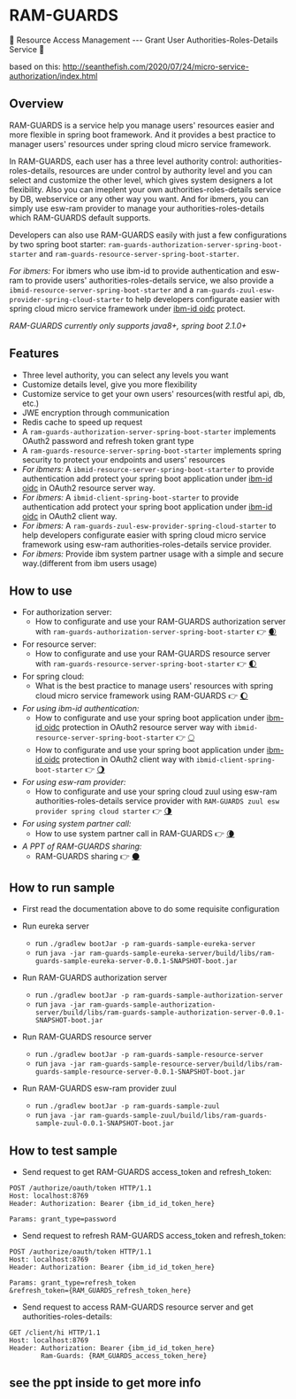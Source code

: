 # RAM-GUARDS

:full_moon_with_face: Resource Access Management --- Grant User Authorities-Roles-Details Service :new_moon_with_face:

based on this: http://seanthefish.com/2020/07/24/micro-service-authorization/index.html

## Overview

RAM-GUARDS is a service help you manage users' resources easier and more flexible in spring boot framework. And it provides a best practice to manager users' resources under spring cloud micro service framework.

In RAM-GUARDS, each user has a three level authority control: authorities-roles-details, resources are under control by authority level and you can select and customize the other level, which gives system designers a lot flexibility. Also you can imeplent your own authorities-roles-details service by DB, webservice or any other way you want. And for ibmers, you can simply use esw-ram provider to manage your authorities-roles-details which RAM-GUARDS default supports.

Developers can also use RAM-GUARDS easily with just a few configurations by two spring boot starter: `ram-guards-authorization-server-spring-boot-starter` and `ram-guards-resource-server-spring-boot-starter`.

*For ibmers:* For ibmers who use ibm-id to provide authentication and esw-ram to provide users' authorities-roles-details service, we also provide a `ibmid-resource-server-spring-boot-starter` and a `ram-guards-zuul-esw-provider-spring-cloud-starter` to help developers configurate easier with spring cloud micro service framework under [ibm-id oidc](https://ies-provisioner.prod.identity-services.intranet.ibm.com/tools/sso/home.html) protect.

*RAM-GUARDS currently only supports java8+, spring boot 2.1.0+*

## Features

- Three level authority, you can select any levels you want
- Customize details level, give you more flexibility
- Customize service to get your own users' resources(with restful api, db, etc.)
- JWE encryption through communication
- Redis cache to speed up request
- A `ram-guards-authorization-server-spring-boot-starter` implements OAuth2 password and refresh token grant type
- A `ram-guards-resource-server-spring-boot-starter` implements spring security to protect your endpoints and users' resources 
- *For ibmers:* A `ibmid-resource-server-spring-boot-starter` to provide authentication add protect your spring boot application under [ibm-id oidc](https://ies-provisioner.prod.identity-services.intranet.ibm.com/tools/sso/home.html) in OAuth2 resource server way.
- *For ibmers:* A `ibmid-client-spring-boot-starter` to provide authentication add protect your spring boot application under [ibm-id oidc](https://ies-provisioner.prod.identity-services.intranet.ibm.com/tools/sso/home.html) in OAuth2 client way.
- *For ibmers:* A `ram-guards-zuul-esw-provider-spring-cloud-starter` to help developers configurate easier with spring cloud micro service framework using esw-ram authorities-roles-details service provider.
- *For ibmers:* Provide ibm system partner usage with a simple and secure way.(different from ibm users usage)

## How to use

- For authorization server:
  - How to configurate and use your RAM-GUARDS authorization server with `ram-guards-authorization-server-spring-boot-starter` :point_right: [:waxing_crescent_moon:](https://github.ibm.com/Danube-Engine/RAM-GUARDS/tree/master/ram-guards-authorization-server-spring-boot-starter)
- For resource server:
  - How to configurate and use your RAM-GUARDS resource server with `ram-guards-resource-server-spring-boot-starter` :point_right: [:first_quarter_moon:](https://github.ibm.com/Danube-Engine/RAM-GUARDS/tree/master/ram-guards-resource-server-spring-boot-starter)
- For spring cloud:
  - What is the best practice to manage users' resources with spring cloud micro service framework using RAM-GUARDS :point_right: [:waxing_gibbous_moon:](https://github.ibm.com/Danube-Engine/RAM-GUARDS/blob/master/spring-cloud-best-practice.md)
- *For using ibm-id authentication:*
  - How to configurate and use your spring boot application under [ibm-id oidc](https://ies-provisioner.prod.identity-services.intranet.ibm.com/tools/sso/home.html) protection in OAuth2 resource server way with `ibmid-resource-server-spring-boot-starter` :point_right: [:full_moon:](https://github.ibm.com/Danube-Engine/RAM-GUARDS/tree/master/ibmid-resource-server-spring-boot-starter)
  - How to configurate and use your spring boot application under [ibm-id oidc](https://ies-provisioner.prod.identity-services.intranet.ibm.com/tools/sso/home.html) protection in OAuth2 client way with `ibmid-client-spring-boot-starter` :point_right: [:waning_gibbous_moon:](https://github.ibm.com/Danube-Engine/RAM-GUARDS/tree/master/ibmid-client-spring-boot-starter)
- *For using esw-ram provider:*
  - How to configurate and use your spring cloud zuul using esw-ram authorities-roles-details service provider with `RAM-GUARDS zuul esw provider spring cloud starter` :point_right: [:last_quarter_moon:](https://github.ibm.com/Danube-Engine/RAM-GUARDS/tree/master/ram-guards-zuul-esw-provider-spring-cloud-starter#how-to-configurate)
- *For using system partner call:*
  - How to use system partner call in RAM-GUARDS :point_right: [:waning_crescent_moon:](https://github.ibm.com/Danube-Engine/RAM-GUARDS/blob/master/guide_to_use_system_call.md)
- *A PPT of RAM-GUARDS sharing:*
  - RAM-GUARDS sharing :point_right: [:new_moon:](https://docs.google.com/presentation/d/1fj-eOrht2Lw5TgFebZM1loleGWpHgELp2wJSEEBs2e4/edit?usp=sharing)
  
## How to run sample

- First read the documentation above to do some requisite configuration

- Run eureka server
  - run `./gradlew bootJar -p ram-guards-sample-eureka-server`
  - run `java -jar ram-guards-sample-eureka-server/build/libs/ram-guards-sample-eureka-server-0.0.1-SNAPSHOT-boot.jar`
- Run RAM-GUARDS authorization server
  - run `./gradlew bootJar -p ram-guards-sample-authorization-server`
  - run `java -jar ram-guards-sample-authorization-server/build/libs/ram-guards-sample-authorization-server-0.0.1-SNAPSHOT-boot.jar`
- Run RAM-GUARDS resource server
  - run `./gradlew bootJar -p ram-guards-sample-resource-server`
  - run `java -jar ram-guards-sample-resource-server/build/libs/ram-guards-sample-resource-server-0.0.1-SNAPSHOT-boot.jar`
- Run RAM-GUARDS esw-ram provider zuul
  - run `./gradlew bootJar -p ram-guards-sample-zuul`
  - run `java -jar ram-guards-sample-zuul/build/libs/ram-guards-sample-zuul-0.0.1-SNAPSHOT-boot.jar`

## How to test sample

- Send request to get RAM-GUARDS access_token and refresh_token:

```http
POST /authorize/oauth/token HTTP/1.1
Host: localhost:8769
Header: Authorization: Bearer {ibm_id_id_token_here}

Params: grant_type=password
```

- Send request to refresh RAM-GUARDS access_token and refresh_token:

```http
POST /authorize/oauth/token HTTP/1.1
Host: localhost:8769
Header: Authorization: Bearer {ibm_id_id_token_here}

Params: grant_type=refresh_token
&refresh_token={RAM_GUARDS_refresh_token_here}
```

- Send request to access RAM-GUARDS resource server and get authorities-roles-details:

```http
GET /client/hi HTTP/1.1
Host: localhost:8769
Header: Authorization: Bearer {ibm_id_id_token_here}
        Ram-Guards: {RAM_GUARDS_access_token_here}
```

## see the ppt inside to get more info
